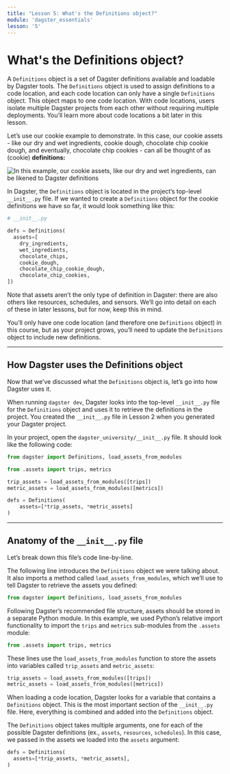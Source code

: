 ```yaml
---
title: "Lesson 5: What's the Definitions object?"
module: 'dagster_essentials'
lesson: '5'
---
```


# What's the Definitions object?

A `Definitions` object is a set of Dagster definitions available and loadable by Dagster tools. The `Definitions` object is used to assign definitions to a code location, and each code location can only have a single `Definitions` object. This object maps to one code location. With code locations, users isolate multiple Dagster projects from each other without requiring multiple deployments. You’ll learn more about code locations a bit later in this lesson.

Let’s use our cookie example to demonstrate. In this case, our cookie assets - like our dry and wet ingredients, cookie dough, chocolate chip cookie dough, and eventually, chocolate chip cookies - can all be thought of as (cookie) **definitions:**

![In this example, our cookie assets, like our dry and wet ingredients, can be likened to Dagster definitions](/images/dagster-essentials/lesson-5/cookie-definitions.png)

In Dagster, the `Definitions` object is located in the project’s top-level `__init__.py` file. If we wanted to create a `Definitions` object for the cookie definitions we have so far, it would look something like this:

```python
# __init__.py

defs = Definitions(
  assets=[
    dry_ingredients,
    wet_ingredients,
    chocolate_chips,
    cookie_dough,
    chocolate_chip_cookie_dough,
    chocolate_chip_cookies,
])
```

Note that assets aren’t the only type of definition in Dagster: there are also others like resources, schedules, and sensors. We’ll go into detail on each of these in later lessons, but for now, keep this in mind.

You’ll only have one code location (and therefore one `Definitions` object) in this course, but as your project grows, you’ll need to update the `Definitions` object to include new definitions.

---

## How Dagster uses the Definitions object

Now that we’ve discussed what the `Definitions` object is, let’s go into how Dagster uses it.

When running `dagster dev`, Dagster looks into the top-level `__init__.py` file for the `Definitions` object and uses it to retrieve the definitions in the project. You created the `__init__.py` file in Lesson 2 when you generated your Dagster project.

In your project, open the `dagster_university/__init__.py` file. It should look like the following code:

```python
from dagster import Definitions, load_assets_from_modules

from .assets import trips, metrics

trip_assets = load_assets_from_modules([trips])
metric_assets = load_assets_from_modules([metrics])

defs = Definitions(
    assets=[*trip_assets, *metric_assets]
)
```

---

## Anatomy of the `__init__.py` file

Let’s break down this file’s code line-by-line.

The following line introduces the `Definitions` object we were talking about. It also imports a method called `load_assets_from_modules`, which we’ll use to tell Dagster to retrieve the assets you defined:

```python
from dagster import Definitions, load_assets_from_modules
```

Following Dagster’s recommended file structure, assets should be stored in a separate Python module. In this example, we used Python’s relative import functionality to import the `trips` and `metrics` sub-modules from the `.assets` module:

```python
from .assets import trips, metrics
```

These lines use the `load_assets_from_modules` function to store the assets into variables called `trip_assets` and `metric_assets`:

```python
trip_assets = load_assets_from_modules([trips])
metric_assets = load_assets_from_modules([metrics])
```

When loading a code location, Dagster looks for a variable that contains a `Definitions` object. This is the most important section of the `__init__.py` file. Here, everything is combined and added into the `Definitions` object.

The `Definitions` object takes multiple arguments, one for each of the possible Dagster definitions (ex., `assets`, `resources`, `schedules`). In this case, we passed in the assets we loaded into the `assets` argument:

```python
defs = Definitions(
  assets=[*trip_assets, *metric_assets],
)
```
